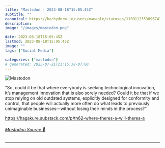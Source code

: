 ```yaml
---
title: "Mastodon - 2023-08-18T15:05:45Z"
subtitle: ""
canonical: https://hachyderm.io/users/mweagle/statuses/110911235389674361
description:
image: "/images/mastodon.png"

date: 2023-08-18T15:05:45Z
lastmod: 2023-08-18T15:05:45Z
image: ""
tags: ["Social Media"]

categories: ["mastodon"]
# generated: 2025-07-21T21:15:38-07:00
---
```

![Mastodon](/images/mastodon.png)

<p>&quot;So, could it be that where everybody is seeking technological innovation, it’s management innovation that is also sorely needed? Could it be that if we stop relying on old outdated systems, explicitly designed for conformity and control, that people will actually more often do what leads to previously unimaginable businesses—without losing their minds in the process?”</p><p><a href="https://hagakure.substack.com/p/th62-where-theres-a-will-theres-a" target="_blank" rel="nofollow noopener noreferrer" translate="no"><span class="invisible">https://</span><span class="ellipsis">hagakure.substack.com/p/th62-w</span><span class="invisible">here-theres-a-will-theres-a</span></a></p>


###### [Mastodon Source 🐘](https://hachyderm.io/@mweagle/110911235389674361)

___
